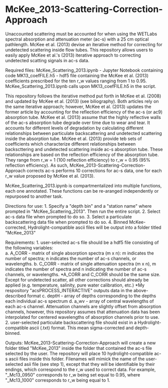 # McKee_2013-Scattering-Correction-Approach
Unaccounted scattering must be accounted for when using the WETLabs spectral absorption and attenuation meter (ac-s) with a 25 cm optical pathlength. McKee et al. (2013) devise an iterative method for correcting for undetected scattering inside flow tubes. This repository allows users to easily apply McKee et al.'s (2013) iterative approach to correcting undetected scatting signals in ac-s data.

Required files: 
    McKee_Scattering_2013.ipynb - Jupyter Notebook containing code
    MK13_coefFILE.h5 - hdf5 file containing the McKee et al. (2013) coefficients prescribed for the ten r_w values ranging from 1 to 0.95. McKee_Scattering_2013.ipynb calls         upon MK13_coefFILE.h5 in the script.

This repository follows the iterative method put forth in McKee et al. (2008) and updated by McKee et al. (2013) (see biliography). Both articles rely on the same iterative approach; however, McKee et al. (2013) updates the former article by accounting for the reflection efficiency of the ac-s (or ac9) absorption tube. McKee et al. (2013) assume that the highly reflective walls of the ac-s absorption tube degrade over time due to wear and tear. It accounts for different levels of degradation by calculating different relationships between particulate backscattering and undetected scattering inside the absorption tube. McKee et al. (2013) provide teb sets of coefficients which characterize  different relationships between backscttering and undetected scattering inside ac-s absorption tube. These relationships are based on the reflection efficiency of the absorption tube. They range from r_w = 1 (100 reflection efficiency) to r_w = 0.95 (95% reflection efficiency). As such, McKee_2013-Scattering-Correction-Approach corrects ac-s performs 10 corrections for ac-s data, one for each r_w value proposed by McKee et al. (2013). 

McKee_Scattering_2013.ipynb is compartmentalized into multiple functions, each one annotated. These functions can be re-aranged independently or repurposed to another task.

Directions for use:
    1. Specify a "depth bin" and a "station name" where prompted in "McKee_Scattering_2013". Then run the entire script. 
    2. Select ac-s data file when prompted to do so. 
    3. Select a particulate backscattering data file when prompted to do so.
    4. Binned McKee-corrected, Hydrolight-compatible ascii files will be output into a folder titled "McKee_2013"

Requirements:
    1. user-selected ac-s file should be a hdf5 file consisting of the following variables:   
        a. A_CORR - matrix of single absorption spectra (m x n): m indicates the number of spectra; n indicates the number of ac-s channels, or wavelengths.
        b. C_CORR - matrix of single attenuation spectra (m x n), m indicates the number of spectra and n indicating the number of ac-s channels, or wavelengths.
            *A_CORR and C_CORR should be the same size. Except for undetected scatter, all other corrections should already be applied (e.g. temperature, salinity, pure                    water calibration, etc.)
            *My respository "acsPROCESS_INTERACTIVE" outputs data in the above-described format
        c. deptH - array of depths corresponding to the depths each individual ac-s spectrum
        d. a_wv - array of central wavelengths of each ac-s channel. Attenuation channels are slightly offset from absorption channels, however, this repository assumes that           attenuation data has been interpolated for centered wavelengths of absorption channels prior to use.
     2. user-selected particulate backscattering file should exist in a Hydrolight-compatible ascii (.txt) format. This mean sigma-corrected and depth-binned.

Outputs:
McKee_2013-Scattering-Correction-Approach will create a new folder titled "McKee_2013" inside the folder that contained the ac-s file selected by the user. The repository will place 10 hydrolight-compatible ac-s ascii files inside this folder. Filenames will mimick the name of the user-selected asii file (see step 1), except that they will be identifiable by their endings, which correspond to the r_w used to correct data. For example, "_Mc13_0950" corresponds to r_w being set equal to 0.95, where "_Mc13_1000" corresponds to r_w being equal to 1.

